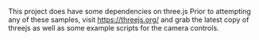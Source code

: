 This project does have some dependencies on three.js
Prior to attempting any of these samples, visit https://threejs.org/
and grab the latest copy of threejs as well as some example scripts
for the camera controls.
